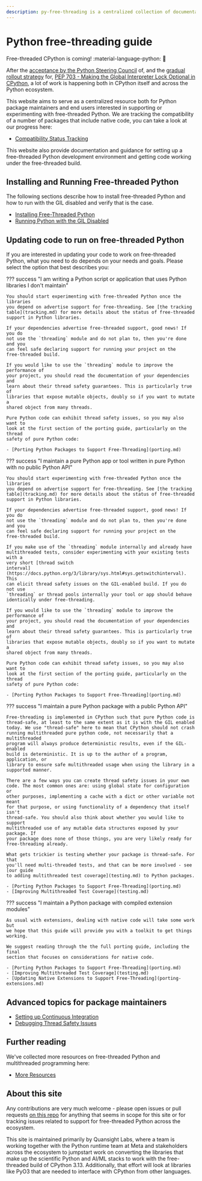 ```yaml
---
description: py-free-threading is a centralized collection of documentation and trackers around compatibility with free-threaded CPython for the Python open source ecosystem
---
```


# Python free-threading guide

Free-threaded CPython is coming! :material-language-python: :thread:

After the [acceptance by the Python Steering Council](https://discuss.python.org/t/a-steering-council-notice-about-pep-703-making-the-global-interpreter-lock-optional-in-cpython/30474)
of, and the [gradual rollout strategy](https://discuss.python.org/t/pep-703-making-the-global-interpreter-lock-optional-in-cpython-acceptance/37075) for,
[PEP 703 - Making the Global Interpreter Lock Optional in CPython](https://peps.python.org/pep-0703/),
a lot of work is happening both in CPython itself and across the Python ecosystem.

This website aims to serve as a centralized resource both for Python package
maintainers and end users interested in supporting or experimenting with
free-threaded Python. We are tracking the compatibility of a number of packages
that include native code, you can take a look at our progress here:

- [Compatibility Status Tracking](tracking.md)

This website also provide documentation and guidance for setting up a
free-threaded Python development environment and getting code working under the
free-threaded build.

## Installing and Running Free-threaded Python

The following sections describe how to install free-threaded Python and how
to run with the GIL disabled and verify that is the case.

- [Installing Free-Threaded Python](installing_cpython.md)
- [Running Python with the GIL Disabled](running-gil-disabled.md)

## Updating code to run on free-threaded Python

If you are interested in updating your code to work on free-threaded Python,
what you need to do depends on your needs and goals. Please select the option
that best describes you:

??? success "I am writing a Python script or application that uses Python libraries I don't maintain"

    You should start experimenting with free-threaded Python once the libraries
    you depend on advertise support for free-threading. See [the tracking
    table](tracking.md) for more details about the status of free-threaded
    support in Python libraries.

    If your dependencies advertise free-threaded support, good news! If you do
    not use the `threading` module and do not plan to, then you're done and you
    can feel safe declaring support for running your project on the
    free-threaded build.

    If you would like to use the `threading` module to improve the performance of
    your project, you should read the documentation of your dependencies and
    learn about their thread safety guarantees. This is particularly true of
    libraries that expose mutable objects, doubly so if you want to mutate a
    shared object from many threads.

    Pure Python code can exhibit thread safety issues, so you may also want to
    look at the first section of the porting guide, particularly on the thread
    safety of pure Python code:

    - [Porting Python Packages to Support Free-Threading](porting.md)

??? success "I maintain a pure Python app or tool written in pure Python with no public Python API"

    You should start experimenting with free-threaded Python once the libraries
    you depend on advertise support for free-threading. See [the tracking
    table](tracking.md) for more details about the status of free-threaded
    support in Python libraries.

    If your dependencies advertise free-threaded support, good news! If you do
    not use the `threading` module and do not plan to, then you're done and you
    can feel safe declaring support for running your project on the
    free-threaded build.

    If you make use of the `threading` module internally and already have
    multithreaded tests, consider experimenting with your existing tests with a
    very short [thread switch
    interval](https://docs.python.org/3/library/sys.html#sys.getswitchinterval). This
    can elicit thread safety issues on the GIL-enabled build. If you do not use
    `threading` or thread pools internally your tool or app should behave
    identically under free-threading.

    If you would like to use the `threading` module to improve the performance of
    your project, you should read the documentation of your dependencies and
    learn about their thread safety guarantees. This is particularly true of
    libraries that expose mutable objects, doubly so if you want to mutate a
    shared object from many threads.

    Pure Python code can exhibit thread safety issues, so you may also want to
    look at the first section of the porting guide, particularly on the thread
    safety of pure Python code:

    - [Porting Python Packages to Support Free-Threading](porting.md)

??? success "I maintain a pure Python package with a public Python API"

    Free-threading is implemented in CPython such that pure Python code is
    thread-safe, at least to the same extent as it is with the GIL enabled
    today. We use "thread-safe" here to mean that CPython should not crash
    running multithreaded pure python code, not necessarily that a multithreaded
    program will always produce deterministic results, even if the GIL-enabled
    build is deterministic. It is up to the author of a program, application, or
    library to ensure safe multithreaded usage when using the library in a
    supported manner.

    There are a few ways you can create thread safety issues in your own
    code. The most common ones are: using global state for configuration or
    other purposes, implementing a cache with a dict or other variable not meant
    for that purpose, or using functionality of a dependency that itself isn't
    thread-safe. You should also think about whether you would like to support
    multithreaded use of any mutable data structures exposed by your package. If
    your package does none of those things, you are very likely ready for
    free-threading already.

    What gets trickier is testing whether your package is thread-safe. For that
    you'll need multi-threaded tests, and that can be more involved - see [our guide
    to adding multithreaded test coverage](testing.md) to Python packages.

    - [Porting Python Packages to Support Free-Threading](porting.md)
    - [Improving Multithreaded Test Coverage](testing.md)

??? success "I maintain a Python package with compiled extension modules"

    As usual with extensions, dealing with native code will take some work but
    we hope that this guide will provide you with a toolkit to get things
    working.

    We suggest reading through the the full porting guide, including the final
    section that focuses on considerations for native code.

    - [Porting Python Packages to Support Free-Threading](porting.md)
    - [Improving Multithreaded Test Coverage](testing.md)
    - [Updating Native Extensions to Support Free-Threading](porting-extensions.md)

## Advanced topics for package maintainers

- [Setting up Continuous Integration](ci.md)
- [Debugging Thread Safety Issues](debugging.md)

## Further reading

We've collected more resources on free-threaded Python and multithreaded
programming here:

- [More Resources](resources.md)

## About this site

Any contributions are very much welcome - please open issues or pull requests
[on this repo](https://github.com/Quansight-Labs/free-threaded-compatibility)
for anything that seems in scope for this site or for tracking issues related
to support for free-threaded Python across the ecosystem.

This site is maintained primarily by Quansight Labs, where a team is working
together with the Python runtime team at Meta and stakeholders across the
ecosystem to jumpstart work on converting the libraries that make up the
scientific Python and AI/ML stacks to work with the free-threaded build of
CPython 3.13. Additionally, that effort will look at libraries like PyO3 that
are needed to interface with CPython from other languages.

